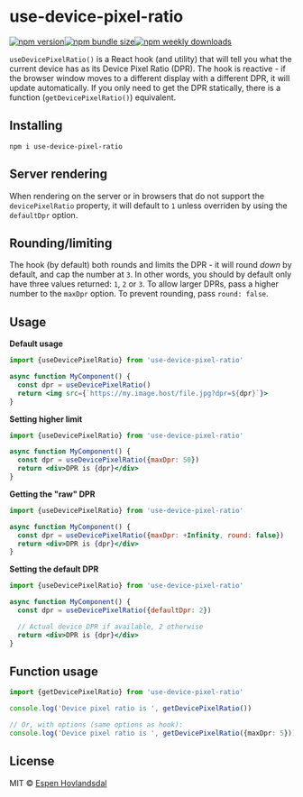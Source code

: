 # use-device-pixel-ratio

[![npm version](https://img.shields.io/npm/v/use-device-pixel-ratio.svg?style=flat-square)](https://www.npmjs.com/package/use-device-pixel-ratio)[![npm bundle size](https://img.shields.io/bundlephobia/minzip/use-device-pixel-ratio?style=flat-square)](https://bundlephobia.com/result?p=use-device-pixel-ratio)[![npm weekly downloads](https://img.shields.io/npm/dw/use-device-pixel-ratio.svg?style=flat-square)](https://www.npmjs.com/package/use-device-pixel-ratio)

`useDevicePixelRatio()` is a React hook (and utility) that will tell you what the current device has as its Device Pixel Ratio (DPR). The hook is reactive - if the browser window moves to a different display with a different DPR, it will update automatically. If you only need to get the DPR statically, there is a function (`getDevicePixelRatio()`) equivalent.

## Installing

```
npm i use-device-pixel-ratio
```

## Server rendering

When rendering on the server or in browsers that do not support the `devicePixelRatio` property, it will default to `1` unless overriden by using the `defaultDpr` option.

## Rounding/limiting

The hook (by default) both rounds and limits the DPR - it will round _down_ by default, and cap the number at `3`. In other words, you should by default only have three values returned: `1`, `2` or `3`. To allow larger DPRs, pass a higher number to the `maxDpr` option. To prevent rounding, pass `round: false`.

## Usage

**Default usage**

```jsx
import {useDevicePixelRatio} from 'use-device-pixel-ratio'

async function MyComponent() {
  const dpr = useDevicePixelRatio()
  return <img src={`https://my.image.host/file.jpg?dpr=${dpr}`}>
}
```

**Setting higher limit**

```jsx
import {useDevicePixelRatio} from 'use-device-pixel-ratio'

async function MyComponent() {
  const dpr = useDevicePixelRatio({maxDpr: 50})
  return <div>DPR is {dpr}</div>
}
```

**Getting the "raw" DPR**

```jsx
import {useDevicePixelRatio} from 'use-device-pixel-ratio'

async function MyComponent() {
  const dpr = useDevicePixelRatio({maxDpr: +Infinity, round: false})
  return <div>DPR is {dpr}</div>
}
```

**Setting the default DPR**

```jsx
import {useDevicePixelRatio} from 'use-device-pixel-ratio'

async function MyComponent() {
  const dpr = useDevicePixelRatio({defaultDpr: 2})

  // Actual device DPR if available, 2 otherwise
  return <div>DPR is {dpr}</div>
}
```

## Function usage

```ts
import {getDevicePixelRatio} from 'use-device-pixel-ratio'

console.log('Device pixel ratio is ', getDevicePixelRatio())

// Or, with options (same options as hook):
console.log('Device pixel ratio is ', getDevicePixelRatio({maxDpr: 5}))
```

## License

MIT © [Espen Hovlandsdal](https://espen.codes/)
